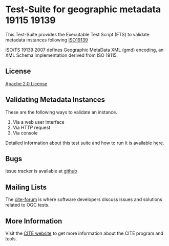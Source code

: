 # Test-Suite for geographic metadata 19115 19139

This Test-Suite provides the Executable Test Script (ETS) to validate metadata instances following [ISO19139](http://www.iso.org/iso/home/store/catalogue_tc/catalogue_detail.htm?csnumber=32557)

ISO/TS 19139:2007 defines Geographic MetaData XML (gmd) encoding, an XML Schema implementation derived from ISO 19115.



## License

[Apache 2.0 License](LICENSE.md)

## Validating Metadata Instances

These are the following ways to validate an instance.

   1. Via a web user interface
   2. Via HTTP request
   3. Via console

Detailed information about this test suite and how to run it is available [here](http://opengeospatial.github.io/ets-19139).

## Bugs

Issue tracker is available at [github](https://github.com/opengeospatial/ets-19139/issues)

## Mailing Lists

The [cite-forum](http://cite.opengeospatial.org/forum) is where software developers discuss issues and solutions related to OGC tests. 

## More Information

Visit the [CITE website](http://cite.opengeospatial.org/) to get more information about the CITE program and tools.

